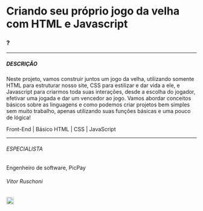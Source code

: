 # Criando seu próprio jogo da velha com HTML e Javascript

### ?

---

<h5>DESCRIÇÃO</h5>
<p>Neste projeto, vamos construir juntos um jogo da velha, utilizando somente HTML para estruturar nosso site, CSS para estilizar e dar vida a ele, e Javascript para criarmos toda suas interações, desde a escolha do jogador, efetivar uma jogada e dar um vencedor ao jogo. Vamos abordar conceitos básicos sobre as linguagens e como podemos criar projetos bem simples sem muito trabalho, apenas utilizando suas funções básicas e uma pouco de lógica!</p>

<span>Front-End | Básico</span>
<span>HTML | CSS | JavaScript</span>

---
<h6>ESPECIALISTA</h6>

<span>Engenheiro de software, PicPay</span>
<h6>
Vitor Ruschoni</h6>
<a href="https://www.linkedin.com/in/ruschoni02/" class="link-social" target="_blank">
<img width="20px" src="https://image.flaticon.com/icons/png/512/174/174857.png"></a>